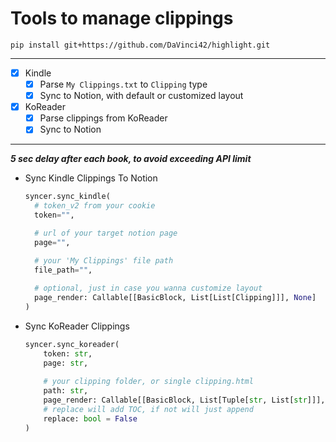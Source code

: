 # Tools to manage clippings

```shell script
pip install git+https://github.com/DaVinci42/highlight.git
```
---
- [x] Kindle
    - [x] Parse `My Clippings.txt` to `Clipping` type        
    - [x] Sync to Notion, with default or customized layout
- [x] KoReader
    - [x] Parse clippings from KoReader
    - [x] Sync to Notion

---
***5 sec delay after each book, to avoid exceeding API limit***

* Sync Kindle Clippings To Notion

  ```python
  syncer.sync_kindle(
  	# token_v2 from your cookie    
  	token="",  
  
  	# url of your target notion page
  	page="",
  
  	# your 'My Clippings' file path
  	file_path="", 
  	
  	# optional, just in case you wanna customize layout
  	page_render: Callable[[BasicBlock, List[List[Clipping]]], None]  
  )
  ```

* Sync KoReader Clippings
  
  ```python
  syncer.sync_koreader(
      token: str,
      page: str,
      
      # your clipping folder, or single clipping.html
      path: str,
      page_render: Callable[[BasicBlock, List[Tuple[str, List[str]]], bool], None] = render_koreader_page,
      # replace will add TOC, if not will just append
      replace: bool = False
  )
  ```
  
  

